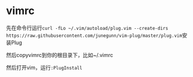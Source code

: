# vimrc

先在命令行运行`curl -fLo ~/.vim/autoload/plug.vim --create-dirs https://raw.githubusercontent.com/junegunn/vim-plug/master/plug.vim`安装Plug

然后copyvimrc到你的根目录下，比如~/.vimrc

然后打开vim，运行`:PlugInstall`
